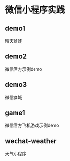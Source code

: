 # 微信小程序实践
## demo1
晴天娃娃
## demo2
微信官方示例demo
## demo3
微信商城
## game1
微信官方飞机游戏示例demo
## wechat-weather
天气小程序